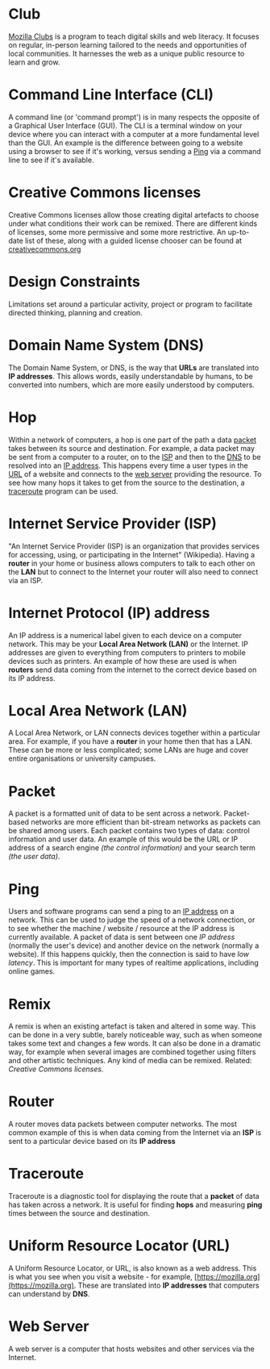 # Club
[Mozilla Clubs](https://teach.mozilla.org/clubs/) is a program to teach digital skills and web literacy. It focuses on regular, in-person learning tailored to the needs and opportunities of local communities. It harnesses the web as a unique public resource to learn and grow. 

# Command Line Interface (CLI)
A command line (or 'command prompt') is in many respects the opposite of a Graphical User Interface (GUI). The CLI is a terminal window on your device where you can interact with a computer at a more fundamental level than the GUI. An example is the difference between going to a website using a browser to see if it's working, versus sending a [Ping](#ping) via a command line to see if it's available.

# Creative Commons licenses
Creative Commons licenses allow those creating digital artefacts to choose under what conditions their work can be remixed. There are different kinds of licenses, some more permissive and some more restrictive. An up-to-date list of these, along with a guided license chooser can be found at [creativecommons.org](http://creativecommons.org)

# Design Constraints
Limitations set around a particular activity, project or program to facilitate directed thinking, planning and creation.

# Domain Name System (DNS)
The Domain Name System, or DNS, is the way that **URLs** are translated into **IP addresses**. This allows words, easily understandable by humans, to be converted into numbers, which are more easily understood by computers. 

# Hop
Within a network of computers, a hop is one part of the path a data [packet](#packet) takes between its source and destination. For example, a data packet may be sent from a computer to a router, on to the [ISP](#) and then to the [DNS](#) to be resolved into an [IP address](#). This happens every time a user types in the [URL](#) of a website and connects to the [web server](#) providing the resource. To see how many hops it takes to get from the source to the destination, a [traceroute](#) program can be used.

# Internet Service Provider (ISP)
"An Internet Service Provider (ISP) is an organization that provides services for accessing, using, or participating in the Internet" (Wikipedia). Having a **router** in your home or business allows computers to talk to each other on the **LAN** but to connect to the Internet your router will also need to connect via an ISP.

# Internet Protocol (IP) address
An IP address is a numerical label given to each device on a computer network. This may be your **Local Area Network (LAN)** or the Internet. IP addresses are given to everything from computers to printers to mobile devices such as printers. An example of how these are used is when **routers** send data coming from the internet to the correct device based on its IP address.

# Local Area Network (LAN)
A Local Area Network, or LAN connects devices together within a particular area. For example, if you have a **router** in your home then that has a LAN. These can be more or less complicated; some LANs are huge and cover entire organisations or university campuses.

# Packet
A packet is a formatted unit of data to be sent across a network. Packet-based networks are more efficient than bit-stream networks as packets can be shared among users. Each packet contains two types of data: control information and user data. An example of this would be the URL or IP address of a search engine _(the control information)_ and your search term _(the user data)_.

# Ping
Users and software programs can send a ping to an [IP address](#) on a network. This can be used to judge the speed of a network connection, or to see whether the machine / website / resource at the IP address is currently available. A packet of data is sent between one *IP address* (normally the user's device) and another device on the network (normally a website). If this happens quickly, then the connection is said to have _low latency_. This is important for many types of realtime applications, including online games.

# Remix
A remix is when an existing artefact is taken and altered in some way. This can be done in a very subtle, barely noticeable way, such as when someone takes some text and changes a few words. It can also be done in a dramatic way, for example when several images are combined together using filters and other artistic techniques. Any kind of media can be remixed. Related: *Creative Commons licenses*.

# Router
A router moves data packets between computer networks. The most common example of this is when data coming from the Internet via an **ISP** is sent to a particular device based on its **IP address**

# Traceroute
Traceroute is a diagnostic tool for displaying the route that a **packet** of data has taken across a network. It is useful for finding **hops** and measuring **ping** times between the source and destination.

# Uniform Resource Locator (URL)
A Uniform Resource Locator, or URL, is also known as a web address. This is what you see when you visit a website - for example, [https://mozilla.org](https://mozilla.org). These are translated into **IP addresses** that computers can understand by **DNS**.

# Web Server
A web server is a computer that hosts websites and other services via the Internet. 

